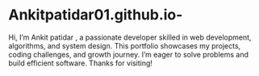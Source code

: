 # Ankitpatidar01.github.io-
Hi, I’m Ankit patidar , a passionate developer skilled in web development, algorithms, and system design. This portfolio showcases my projects, coding challenges, and growth journey. I’m eager to solve problems and build efficient software. Thanks for visiting!
